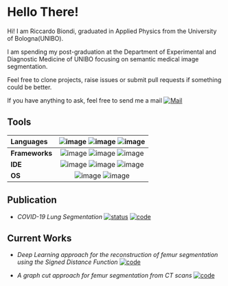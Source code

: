 # Hello There!

Hi! I am Riccardo Biondi,  graduated in Applied Physics from the University of
Bologna(UNIBO).

I am spending my post-graduation at the Department of Experimental
and Diagnostic Medicine of UNIBO focusing on semantic medical image segmentation.

Feel free to clone projects, raise issues or submit pull requests if something could be better.

If you have anything to ask, feel free to send me a mail [![Mail](https://img.shields.io/badge/riccardo.biondi7@unibo.it-0078D4?style=social&logo=microsoft-outlook)](mailto:riccardo.biondi7@unibo.it)

## Tools

 |**Languages**| ![image](https://img.shields.io/badge/Python-3776AB?style=flat&logo=python&logoColor=white) ![image](https://img.shields.io/badge/C%2B%2B-00599C?style=flat&logo=c%2B%2B&logoColor=white) ![image](https://img.shields.io/badge/LaTeX-47A141?style=flat&logo=LaTeX&logoColor=white)|
 |:--|:--:|
 |**Frameworks**| ![image](https://img.shields.io/badge/Jupyter-F37626.svg?&style=flat&logo=Jupyter&logoColor=white) ![image](https://img.shields.io/badge/Git-F05032?style=flat&logo=git&logoColor=white) ![image](https://img.shields.io/badge/conda-342B029.svg?&style=flat&logo=anaconda&logoColor=white)|
|**IDE**| ![image](https://img.shields.io/badge/Atom-66595C?style=flat&logo=Atom&logoColor=white) ![image](https://img.shields.io/badge/Spyder-838485?style=flat&logo=spyder%20ide&logoColor=maroon) ![image](https://img.shields.io/badge/Overleaf-342B029?style=flat&logo=overleaf&logoColor=white)|
|**OS**| ![image](https://img.shields.io/badge/Windows-0078D6?style=flat&logo=windows&logoColor=white) ![image](https://img.shields.io/badge/Ubuntu-E95420?style=flat&logo=ubuntu&logoColor=white)|

## Publication

 - *COVID-19 Lung Segmentation* [![status](https://joss.theoj.org/papers/31abd09499e0535e2d65cd40f4cb1766/status.svg)](https://joss.theoj.org/papers/31abd09499e0535e2d65cd40f4cb1766) [![code](http://img.shields.io/badge/code-CTLungSeg-blue.svg)](https://github.com/RiccardoBiondi/segmentation)


## Current Works

- *Deep Learning approach for the reconstruction of femur segmentation using the Signed Distance Function* [![code](http://img.shields.io/badge/code-3DFemNet-blue.svg)](https://github.com/RiccardoBiondi/3DFemNet)

- *A graph cut approach for femur segmentation from CT scans* [![code](http://img.shields.io/badge/code-FemurSegmentation-blue.svg)](https://github.com/RiccardoBiondi/FemurSegmentation)
